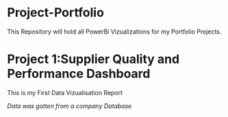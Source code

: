 # Project-Portfolio
This Repository will hold all PowerBi Vizualizations for my Portfolio Projects. 
# Project 1:Supplier Quality and Performance Dashboard
This is my First Data Vizualisation Report

*Data was gotten from a company Database*
